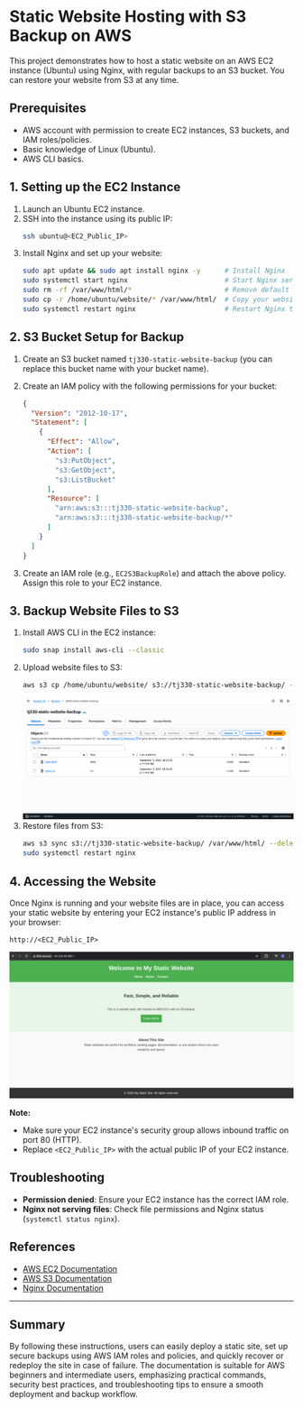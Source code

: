 # Static Website Hosting with S3 Backup on AWS

This project demonstrates how to host a static website on an AWS EC2 instance (Ubuntu) using Nginx, with regular backups to an S3 bucket. You can restore your website from S3 at any time.

## Prerequisites

- AWS account with permission to create EC2 instances, S3 buckets, and IAM roles/policies.
- Basic knowledge of Linux (Ubuntu).
- AWS CLI basics.

## 1. Setting up the EC2 Instance

1. Launch an Ubuntu EC2 instance.
2. SSH into the instance using its public IP:
   ```bash
   ssh ubuntu@<EC2_Public_IP>
   ```
3. Install Nginx and set up your website:
   ```bash
   sudo apt update && sudo apt install nginx -y      # Install Nginx
   sudo systemctl start nginx                        # Start Nginx server
   sudo rm -rf /var/www/html/*                       # Remove default Nginx index.html
   sudo cp -r /home/ubuntu/website/* /var/www/html/  # Copy your website files
   sudo systemctl restart nginx                      # Restart Nginx to apply changes
   ```

## 2. S3 Bucket Setup for Backup

1. Create an S3 bucket named `tj330-static-website-backup` (you can replace this bucket name with your bucket name).
2. Create an IAM policy with the following permissions for your bucket:

   ```json
   {
     "Version": "2012-10-17",
     "Statement": [
       {
         "Effect": "Allow",
         "Action": [
           "s3:PutObject",
           "s3:GetObject",
           "s3:ListBucket"
         ],
         "Resource": [
           "arn:aws:s3:::tj330-static-website-backup",
           "arn:aws:s3:::tj330-static-website-backup/*"
         ]
       }
     ]
   }
   ```

3. Create an IAM role (e.g., `EC2S3BackupRole`) and attach the above policy. Assign this role to your EC2 instance.

## 3. Backup Website Files to S3

1. Install AWS CLI in the EC2 instance:
   ```bash
   sudo snap install aws-cli --classic
   ```
2. Upload website files to S3:
   ```bash
   aws s3 cp /home/ubuntu/website/ s3://tj330-static-website-backup/ --recursive
   ```
   ![Image](https://github.com/tj330/Static_Website_AWS/blob/main/images/s3-bucket.png?raw=true)
3. Restore files from S3:
   ```bash
   aws s3 sync s3://tj330-static-website-backup/ /var/www/html/ --delete
   sudo systemctl restart nginx
   ```

## 4. Accessing the Website

Once Nginx is running and your website files are in place, you can access your static website by entering your EC2 instance's public IP address in your browser:

```text
http://<EC2_Public_IP>
```
![Image](https://github.com/tj330/Static_Website_AWS/blob/main/images/website.png?raw=true)

**Note:**  
- Make sure your EC2 instance's security group allows inbound traffic on port 80 (HTTP).
- Replace `<EC2_Public_IP>` with the actual public IP of your EC2 instance.

## Troubleshooting

- **Permission denied**: Ensure your EC2 instance has the correct IAM role.
- **Nginx not serving files**: Check file permissions and Nginx status (`systemctl status nginx`).

## References

- [AWS EC2 Documentation](https://docs.aws.amazon.com/ec2/)
- [AWS S3 Documentation](https://docs.aws.amazon.com/s3/)
- [Nginx Documentation](https://nginx.org/en/docs/)

---

## Summary
By following these instructions, users can easily deploy a static site, set up secure backups using AWS IAM roles and policies, and quickly recover or redeploy the site in case of failure. The documentation is suitable for AWS beginners and intermediate users, emphasizing practical commands, security best practices, and troubleshooting tips to ensure a smooth deployment and backup workflow.
